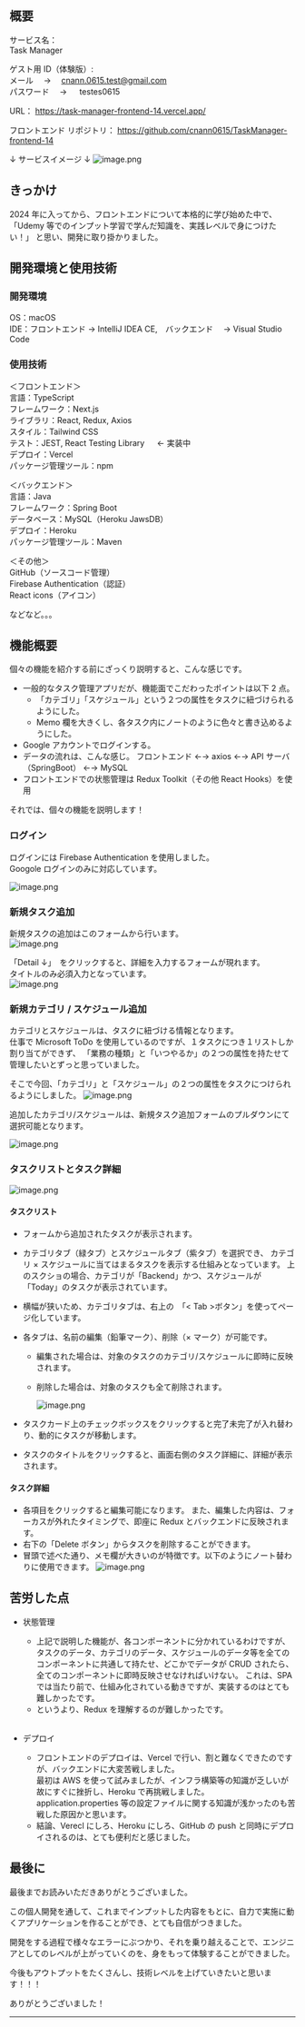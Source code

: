 ## 概要
サービス名：<br>
Task Manager

ゲスト用 ID（体験版）:<br>
メール　 → 　cnann.0615.test@gmail.com<br>
パスワード　 → 　 testes0615

URL：
https://task-manager-frontend-14.vercel.app/

フロントエンド リポジトリ：
https://github.com/cnann0615/TaskManager-frontend-14

↓ サービスイメージ ↓
![image.png](https://qiita-image-store.s3.ap-northeast-1.amazonaws.com/0/3817219/93309d5d-4e3b-60a4-8f97-f06f4698d351.png)

## きっかけ

2024 年に入ってから、フロントエンドについて本格的に学び始めた中で、
「Udemy 等でのインプット学習で学んだ知識を、実践レベルで身につけたい！」
と思い、開発に取り掛かりました。

## 開発環境と使用技術

### 開発環境

OS：macOS<br>
IDE：フロントエンド → IntelliJ IDEA CE,　バックエンド　 → Visual Studio Code

### 使用技術

＜フロントエンド＞<br>
言語：TypeScript<br>
フレームワーク：Next.js<br>
ライブラリ：React, Redux, Axios<br>
スタイル：Tailwind CSS<br>
テスト：JEST, React Testing Library 　 ← 実装中<br>
デプロイ：Vercel<br>
パッケージ管理ツール：npm<br>

＜バックエンド＞<br>
言語：Java<br>
フレームワーク：Spring Boot<br>
データベース：MySQL（Heroku JawsDB）<br>
デプロイ：Heroku<br>
パッケージ管理ツール：Maven<br>

＜その他＞<br>
GitHub（ソースコード管理）<br>
Firebase Authentication（認証）<br>
React icons（アイコン）<br>

などなど。。。

## 機能概要

個々の機能を紹介する前にざっくり説明すると、こんな感じです。

- 一般的なタスク管理アプリだが、機能面でこだわったポイントは以下 2 点。
	- 「カテゴリ」「スケジュール」という２つの属性をタスクに紐づけられるようにした。
	- Memo 欄を大きくし、各タスク内にノートのように色々と書き込めるようにした。
- Google アカウントでログインする。
- データの流れは、こんな感じ。
  フロントエンド ←→ axios ←→ API サーバ（SpringBoot） ←→ MySQL
- フロントエンドでの状態管理は Redux Toolkit（その他 React Hooks）を使用

それでは、個々の機能を説明します！

### ログイン

ログインには Firebase Authentication を使用しました。<br>
Googole ログインのみに対応しています。<br>



![image.png](https://qiita-image-store.s3.ap-northeast-1.amazonaws.com/0/3817219/560054cb-8ea2-ae21-f070-90fd5e2b33b9.png)

### 新規タスク追加

新規タスクの追加はこのフォームから行います。<br>
![image.png](https://qiita-image-store.s3.ap-northeast-1.amazonaws.com/0/3817219/89053edc-2458-7895-be33-e181c53396a9.png)

「Detail ↓」　をクリックすると、詳細を入力するフォームが現れます。<br>
タイトルのみ必須入力となっています。<br>
![image.png](https://qiita-image-store.s3.ap-northeast-1.amazonaws.com/0/3817219/244a6b4b-b1e8-70db-e8f9-15de2674ec8c.png)

### 新規カテゴリ / スケジュール追加

カテゴリとスケジュールは、タスクに紐づける情報となります。<br>
仕事で Microsoft ToDo を使用しているのですが、１タスクにつき１リストしか割り当てができず、
「業務の種類」と「いつやるか」の２つの属性を持たせて管理したいとずっと思っていました。<br>

そこで今回、「カテゴリ」と「スケジュール」の２つの属性をタスクにつけられるようにしました。
![image.png](https://qiita-image-store.s3.ap-northeast-1.amazonaws.com/0/3817219/483e4d2c-6647-615b-3eb0-0c119508214a.png)

追加したカテゴリ/スケジュールは、新規タスク追加フォームのプルダウンにて選択可能となります。<br>

![image.png](https://qiita-image-store.s3.ap-northeast-1.amazonaws.com/0/3817219/8e5c353d-0aee-9d5b-a749-78e4ed1bd78f.png)

### タスクリストとタスク詳細

![image.png](https://qiita-image-store.s3.ap-northeast-1.amazonaws.com/0/3817219/59dedb22-25d5-081c-088a-48bccc1493fd.png)

#### タスクリスト

- フォームから追加されたタスクが表示されます。

- カテゴリタブ（緑タブ）とスケジュールタブ（紫タブ）を選択でき、
  カテゴリ × スケジュールに当てはまるタスクを表示する仕組みとなっています。
  上のスクショの場合、カテゴリが「Backend」かつ、スケジュールが「Today」のタスクが表示されています。

- 横幅が狭いため、カテゴリタブは、右上の　「< Tab >ボタン」を使ってページ化しています。

- 各タブは、名前の編集（鉛筆マーク）、削除（× マーク）が可能です。

	- 編集された場合は、対象のタスクのカテゴリ/スケジュールに即時に反映されます。
	- 削除した場合は、対象のタスクも全て削除されます。

	  ![image.png](https://qiita-image-store.s3.ap-northeast-1.amazonaws.com/0/3817219/0311ccb1-ad4d-e8fa-5c18-bb694c365939.png)

- タスクカード上のチェックボックスをクリックすると完了未完了が入れ替わり、動的にタスクが移動します。
- タスクのタイトルをクリックすると、画面右側のタスク詳細に、詳細が表示されます。

#### タスク詳細

- 各項目をクリックすると編集可能になります。
  また、編集した内容は、フォーカスが外れたタイミングで、即座に Redux とバックエンドに反映されます。
- 右下の「Delete ボタン」からタスクを削除することができます。
- 冒頭で述べた通り、メモ欄が大きいのが特徴です。以下のようにノート替わりに使用できます。
  ![image.png](https://qiita-image-store.s3.ap-northeast-1.amazonaws.com/0/3817219/679ba1c7-3685-ab01-872d-8e59003656f6.png)

## 苦労した点

- 状態管理
  - 上記で説明した機能が、各コンポーネントに分かれているわけですが、タスクのデータ、カテゴリのデータ、スケジュールのデータ等を全てのコンポーネントに共通して持たせ、どこかでデータが CRUD されたら、全てのコンポーネントに即時反映させなければいけない。
  これは、SPA では当たり前で、仕組み化されている動きですが、実装するのはとても難しかったです。
  - というより、Redux を理解するのが難しかったです。
  <br>

- デプロイ
	- フロントエンドのデプロイは、Vercel で行い、割と難なくできたのですが、バックエンドに大変苦戦しました。<br>
	最初は AWS を使って試みましたが、インフラ構築等の知識が乏しいが故にすぐに挫折し、Heroku で再挑戦しました。<br>
	application.properties 等の設定ファイルに関する知識が浅かったのも苦戦した原因かと思います。<br>
	- 結論、Verecl にしろ、Heroku にしろ、GitHub の push と同時にデプロイされるのは、とても便利だと感じました。

## 最後に

最後までお読みいただきありがとうございました。<br>

この個人開発を通して、これまでインプットした内容をもとに、自力で実施に動くアプリケーションを作ることができ、とても自信がつきました。<br>

開発をする過程で様々なエラーにぶつかり、それを乗り越えることで、エンジニアとしてのレベルが上がっていくのを、身をもって体験することができました。<br>

今後もアウトプットをたくさんし、技術レベルを上げていきたいと思います！！！<br>

ありがとうございました！
****
